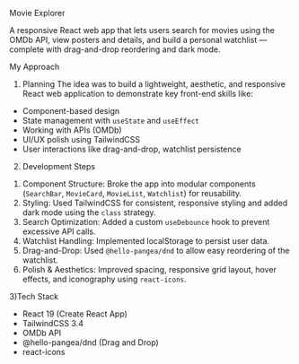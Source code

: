 Movie Explorer

A responsive React web app that lets users search for movies using the OMDb API, view posters and details, and build a personal watchlist — complete with drag-and-drop reordering and dark mode.

My Approach

1) Planning
The idea was to build a lightweight, aesthetic, and responsive React web application to demonstrate key front-end skills like:
- Component-based design
- State management with `useState` and `useEffect`
- Working with APIs (OMDb)
- UI/UX polish using TailwindCSS
- User interactions like drag-and-drop, watchlist persistence

2) Development Steps
1. Component Structure: Broke the app into modular components (`SearchBar`, `MovieCard`, `MovieList`, `Watchlist`) for reusability.
2. Styling: Used TailwindCSS for consistent, responsive styling and added dark mode using the `class` strategy.
3. Search Optimization: Added a custom `useDebounce` hook to prevent excessive API calls.
4. Watchlist Handling: Implemented localStorage to persist user data.
5. Drag-and-Drop: Used `@hello-pangea/dnd` to allow easy reordering of the watchlist.
6. Polish & Aesthetics: Improved spacing, responsive grid layout, hover effects, and iconography using `react-icons`.

3)Tech Stack
- React 19 (Create React App)
- TailwindCSS 3.4
- OMDb API
- @hello-pangea/dnd (Drag and Drop)
- react-icons


